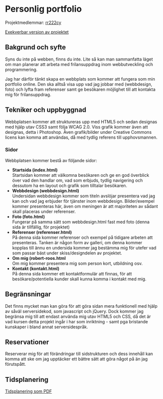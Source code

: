 ﻿# Personlig portfolio
Projektmedlemmar: 
[rr222cy](https://github.com/rr222cy)

[Exekverbar version av projektet](http://www.robertroos.eu)

## Bakgrund och syfte
Syns du inte på webben, finns du inte. Lite så kan man sammanfatta läget om man planerar att arbeta med frilansuppdrag inom webbutveckling och programmering.

Jag har därför tänkt skapa en webbplats som kommer att fungera som min portfolio online. Den ska alltså visa upp vad jag jobbar med (webbdesign, foto) och lyfta fram referenser samt ge besökaren möjlighet till att kontakta mig för frilansuppdrag.

## Tekniker och uppbyggnad
Webbplatsen kommer att struktureras upp med HTML5 och sedan designas med hjälp utav CSS3 samt följa WCAG 2.0. Viss grafik kommer även att designas, detta i Photoshop. Även grafik/bilder under Creative Commons licens kan komma att användas, då med tydlig referens till upphovsmannen.

### Sidor
Webbplatsen kommer bestå av följande sidor: 

* <strong>Startsida (index.html)</strong><br />
Startsidan kommer att välkomna besökaren och ge en god överblick över vad den handlar om, vad som erbjuds, tydlig navigering och dessutom ha en layout och grafik
som tilltalar besökaren.
* <strong>Webbdesign (webbdesign.html)</strong><br />
Undersidan webbdesign kommer som titeln avslöjar presentera vad jag kan och vad jag erbjuder för tjänster inom webbdesign. Bilder/exempel kommer presenteras här, även om meningen är att majoriteten av sådant skall placeras under referenser.
* <strong>Foto (foto.html)</strong><br />
Fungerar på samma sätt som webbdesign.html fast med foto (denna sida är tillfällig, för projektet)
* <strong>Referenser (referenser.html)</strong><br />
På denna sida kommer referenser och exempel på tidigare arbeten att presenteras. Tanken är någon form av galleri, om denna kommer kopplas till ännu en undersida kommer jag bestämma mig för utefer vad som passar bäst under skiss/designdelen av projektet.
* <strong>Om mig (robert-roos.html</strong><br />
Om mig kommer presentera mig som person kort, utbildning osv.
* <strong>Kontakt (kontakt.html)</strong><br />
På denna sida kommer ett kontaktformulär att finnas, för att besökare/potentiella kunder skall kunna komma i kontakt med mig.

## Begränsningar
Det finns mycket man kan göra för att göra sidan mera funktionell med hjälp av såväl serversidekod, som javascript och jQuery. Dock kommer jag begränsa mig till att endast använda mig utav HTML5 och CSS, då det är vad kursen detta projekt ingår i har som inriktning - samt pga bristande kunskaper i bland annat serversidespråk.

## Reservationer
Reserverar mig för att förändringar till sidstrukturen och dess innehåll kan komma att ske om jag upptäcker ett bättre sätt att göra något på än jag förutspått.

## Tidsplanering
[Tidsplanering som PDF](rr222cy-tidsplan.pdf)

